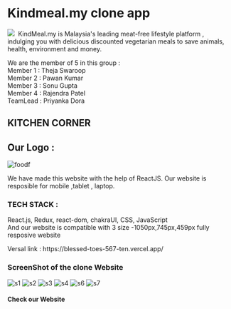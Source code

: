 <h1>Kindmeal.my clone app </h1>
<img src="https://www.kindmeal.my/images/logo-kindmeal.png"/>

<img src="" alt=""/>
KindMeal.my is Malaysia's leading meat-free lifestyle platform , indulging you with delicious discounted vegetarian meals to save animals, health, environment and money.

<p>
We are the member of 5 in this group :
 <br>
Member 1 : Theja Swaroop
  <br>
Member 2 : Pawan Kumar 
  <br>
Member 3 : Sonu Gupta
  <br>
Member 4 : Rajendra Patel
  <br>
TeamLead : Priyanka Dora
</p>
<h2> KITCHEN CORNER</H2>
<h2>Our Logo :</h2>


![foodf](https://user-images.githubusercontent.com/105920094/200612352-d5d40575-2896-46b4-8632-b3aef0ed8875.jpg)

We have made this website with the help of ReactJS.
Our website is resposible for mobile ,tablet , laptop.
<h3>TECH STACK :</h3>
<p>
React.js, Redux, react-dom, chakraUI, CSS, JavaScript 
</br>
And our website is compatible with 3 size -1050px,745px,459px 
fully resposive website
</p>
<p>Versal link : https://blessed-toes-567-ten.vercel.app/</p>

<h3>ScreenShot of the clone Website</h3>

![s1](https://user-images.githubusercontent.com/105920094/201532839-36a7bb13-512a-40cf-a463-276991abb001.png)
![s2](https://user-images.githubusercontent.com/105920094/201532841-d75eb24d-19c5-4252-8b50-3f185e54936b.png)
![s3](https://user-images.githubusercontent.com/105920094/201532853-f9f60e54-c65d-4df4-82a4-168cd9a153a8.png)
![s4](https://user-images.githubusercontent.com/105920094/201532857-9df362d7-f12e-49e6-a75f-0e0e9272c080.png)
![s6](https://user-images.githubusercontent.com/105920094/201533034-d9670ada-285d-4bfa-b9b3-bbbfc7093d03.png)
![s7](https://user-images.githubusercontent.com/105920094/201533042-27494eca-cca3-415c-ac8f-313422a7c6ad.png)

<h4 style={margin:"auto"}>Check our Website</h4>
